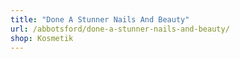```yaml
---
title: "Done A Stunner Nails And Beauty"
url: /abbotsford/done-a-stunner-nails-and-beauty/
shop: Kosmetik
---
```

